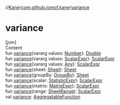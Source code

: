 //[Kane](../index.md)/[com.github.jomof.kane](index.md)/[variance](variance.md)



# variance  
[jvm]  
Content  
fun [variance](variance.md)(vararg values: [Number](https://kotlinlang.org/api/latest/jvm/stdlib/kotlin/-number/index.html)): [Double](https://kotlinlang.org/api/latest/jvm/stdlib/kotlin/-double/index.html)  
fun [variance](variance.md)(vararg values: [ScalarExpr](-scalar-expr/index.md)): [ScalarExpr](-scalar-expr/index.md)  
fun [variance](variance.md)(vararg values: [Any](https://kotlinlang.org/api/latest/jvm/stdlib/kotlin/-any/index.html)): [ScalarExpr](-scalar-expr/index.md)  
fun [variance](variance.md)(sheet: [Sheet](../com.github.jomof.kane.impl.sheet/-sheet/index.md)): [Sheet](../com.github.jomof.kane.impl.sheet/-sheet/index.md)  
fun [variance](variance.md)(groupBy: [GroupBy](../com.github.jomof.kane.impl.sheet/-group-by/index.md)): [Sheet](../com.github.jomof.kane.impl.sheet/-sheet/index.md)  
fun [variance](variance.md)(scalar: [StatisticExpr](-statistic-expr/index.md)): [ScalarExpr](-scalar-expr/index.md)  
fun [variance](variance.md)(matrix: [MatrixExpr](-matrix-expr/index.md)): [ScalarExpr](-scalar-expr/index.md)  
fun [variance](variance.md)(range: [SheetRange](../com.github.jomof.kane.impl.sheet/-sheet-range/index.md)): [ScalarExpr](-scalar-expr/index.md)  
val [variance](variance.md): [AggregatableFunction](../com.github.jomof.kane.impl.functions/-aggregatable-function/index.md)  



